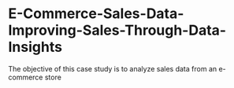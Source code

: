 # E-Commerce-Sales-Data-Improving-Sales-Through-Data-Insights
The objective of this case study is to analyze sales data from an e-commerce store
